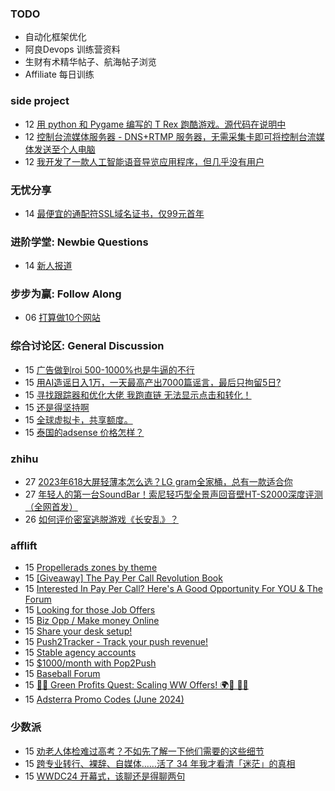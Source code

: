 ### TODO
-  自动化框架优化
-  阿良Devops 训练营资料
-  生财有术精华帖子、航海帖子浏览
-  Affiliate 每日训练

### side project
<!-- sideproject:START -->
-  12 [用 python 和 Pygame 编写的 T Rex 跑酷游戏。源代码在说明中](https://www.youtube.com/watch?v=pZySIXSelCA)
-  12 [控制台流媒体服务器 - DNS+RTMP 服务器，无需采集卡即可将控制台流媒体发送至个人电脑](https://github.com/Aioros/console-streaming-server)
-  12 [我开发了一款人工智能语音导览应用程序，但几乎没有用户](https://www.reddit.com/r/SideProject/comments/18gpp0e/ive_built_an_ai_audio_tour_app_but_have_almost_no/)<!-- sideproject:END -->


### 无忧分享
<!-- ruyo:START -->
-  14 [最便宜的通配符SSL域名证书，仅99元首年](https://51.ruyo.net/18686.html)<!-- ruyo:END -->

### 进阶学堂: Newbie Questions
<!-- advertcn1:START -->
-  14 [新人报道](https://www.advertcn.com/thread-115366-1-1.html)<!-- advertcn1:END -->

### 步步为赢: Follow Along
<!-- advertcn2:START -->
-  06 [打算做10个网站](https://www.advertcn.com/thread-115247-1-1.html)<!-- advertcn2:END -->

### 综合讨论区: General Discussion
<!-- advertcn3:START -->
-  15 [广告做到roi 500-1000%也是牛逼的不行](https://www.advertcn.com/thread-115377-1-1.html)
-  15 [用AI造谣日入1万，一天最高产出7000篇谣言，最后只拘留5日?](https://www.advertcn.com/thread-115375-1-1.html)
-  15 [寻找跟踪器和优化大佬 我跑直链 无法显示点击和转化！](https://www.advertcn.com/thread-115374-1-1.html)
-  15 [还是得坚持啊](https://www.advertcn.com/thread-115372-1-1.html)
-  15 [全球虚拟卡，共享额度。](https://www.advertcn.com/thread-115371-1-1.html)
-  15 [泰国的adsense 价格怎样？](https://www.advertcn.com/thread-115370-1-1.html)<!-- advertcn3:END -->


### zhihu
<!-- zhihu:START -->
-  27 [2023年618大屏轻薄本怎么选？LG gram全家桶，总有一款适合你](http://zhuanlan.zhihu.com/p/632641888?utm_campaign=rss&utm_medium=rss&utm_source=rss&utm_content=title)
-  27 [年轻人的第一台SoundBar！索尼轻巧型全景声回音壁HT-S2000深度评测（全网首发）](http://zhuanlan.zhihu.com/p/630990296?utm_campaign=rss&utm_medium=rss&utm_source=rss&utm_content=title)
-  26 [如何评价密室逃脱游戏《长安乱》？](http://www.zhihu.com/question/563950552/answer/3045961312?utm_campaign=rss&utm_medium=rss&utm_source=rss&utm_content=title)<!-- zhihu:END -->

### afflift
<!-- afflift:START -->
-  15 [Propellerads zones by theme](https://afflift.com/f/threads/propellerads-zones-by-theme.13293/)
-  15 [[Giveaway] The Pay Per Call Revolution Book](https://afflift.com/f/threads/giveaway-the-pay-per-call-revolution-book.13270/)
-  15 [Interested In Pay Per Call? Here&#39;s A Good Opportunity For YOU &amp; The Forum](https://afflift.com/f/threads/interested-in-pay-per-call-heres-a-good-opportunity-for-you-the-forum.13294/)
-  15 [Looking for those Job Offers](https://afflift.com/f/threads/looking-for-those-job-offers.13271/)
-  15 [Biz Opp / Make money Online](https://afflift.com/f/threads/biz-opp-make-money-online.13292/)
-  15 [Share your desk setup!](https://afflift.com/f/threads/share-your-desk-setup.4023/)
-  15 [Push2Tracker - Track your push revenue!](https://afflift.com/f/threads/push2tracker-track-your-push-revenue.13278/)
-  15 [Stable agency accounts](https://afflift.com/f/threads/stable-agency-accounts.12994/)
-  15 [$1000/month with Pop2Push](https://afflift.com/f/threads/1000-month-with-pop2push.13275/)
-  15 [Baseball Forum](https://afflift.com/f/threads/baseball-forum.13075/)
-  15 [🌿💸 Green Profits Quest: Scaling WW Offers! 🌍🚀 📲💥](https://afflift.com/f/threads/%F0%9F%8C%BF%F0%9F%92%B8-green-profits-quest-scaling-ww-offers-%F0%9F%8C%8D%F0%9F%9A%80-%F0%9F%93%B2%F0%9F%92%A5.13167/)
-  15 [Adsterra Promo Codes &lpar;June 2024&rpar;](https://afflift.com/f/threads/adsterra-promo-codes-june-2024.13269/)<!-- afflift:END -->

### 少数派
<!-- sspai:START -->
-  15 [劝老人体检难过高考？不如先了解一下他们需要的这些细节](https://sspai.com/post/89624)
-  15 [跨专业转行、裸辞、自媒体……活了 34 年我才看清「迷茫」的真相](https://sspai.com/post/89248)
-  15 [WWDC24 开幕式，该聊还是得聊两句](https://sspai.com/post/89581)<!-- sspai:END -->

